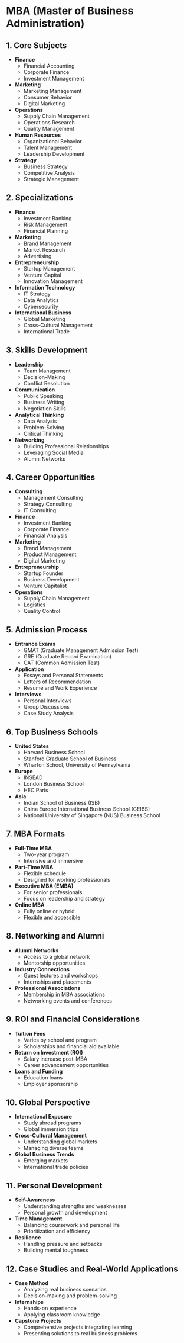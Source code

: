 # MBA (Master of Business Administration)

## **1. Core Subjects**
   - **Finance**
     - Financial Accounting
     - Corporate Finance
     - Investment Management
   - **Marketing**
     - Marketing Management
     - Consumer Behavior
     - Digital Marketing
   - **Operations**
     - Supply Chain Management
     - Operations Research
     - Quality Management
   - **Human Resources**
     - Organizational Behavior
     - Talent Management
     - Leadership Development
   - **Strategy**
     - Business Strategy
     - Competitive Analysis
     - Strategic Management

## **2. Specializations**
   - **Finance**
     - Investment Banking
     - Risk Management
     - Financial Planning
   - **Marketing**
     - Brand Management
     - Market Research
     - Advertising
   - **Entrepreneurship**
     - Startup Management
     - Venture Capital
     - Innovation Management
   - **Information Technology**
     - IT Strategy
     - Data Analytics
     - Cybersecurity
   - **International Business**
     - Global Marketing
     - Cross-Cultural Management
     - International Trade

## **3. Skills Development**
   - **Leadership**
     - Team Management
     - Decision-Making
     - Conflict Resolution
   - **Communication**
     - Public Speaking
     - Business Writing
     - Negotiation Skills
   - **Analytical Thinking**
     - Data Analysis
     - Problem-Solving
     - Critical Thinking
   - **Networking**
     - Building Professional Relationships
     - Leveraging Social Media
     - Alumni Networks

## **4. Career Opportunities**
   - **Consulting**
     - Management Consulting
     - Strategy Consulting
     - IT Consulting
   - **Finance**
     - Investment Banking
     - Corporate Finance
     - Financial Analysis
   - **Marketing**
     - Brand Management
     - Product Management
     - Digital Marketing
   - **Entrepreneurship**
     - Startup Founder
     - Business Development
     - Venture Capitalist
   - **Operations**
     - Supply Chain Management
     - Logistics
     - Quality Control

## **5. Admission Process**
   - **Entrance Exams**
     - GMAT (Graduate Management Admission Test)
     - GRE (Graduate Record Examination)
     - CAT (Common Admission Test)
   - **Application**
     - Essays and Personal Statements
     - Letters of Recommendation
     - Resume and Work Experience
   - **Interviews**
     - Personal Interviews
     - Group Discussions
     - Case Study Analysis

## **6. Top Business Schools**
   - **United States**
     - Harvard Business School
     - Stanford Graduate School of Business
     - Wharton School, University of Pennsylvania
   - **Europe**
     - INSEAD
     - London Business School
     - HEC Paris
   - **Asia**
     - Indian School of Business (ISB)
     - China Europe International Business School (CEIBS)
     - National University of Singapore (NUS) Business School

## **7. MBA Formats**
   - **Full-Time MBA**
     - Two-year program
     - Intensive and immersive
   - **Part-Time MBA**
     - Flexible schedule
     - Designed for working professionals
   - **Executive MBA (EMBA)**
     - For senior professionals
     - Focus on leadership and strategy
   - **Online MBA**
     - Fully online or hybrid
     - Flexible and accessible

## **8. Networking and Alumni**
   - **Alumni Networks**
     - Access to a global network
     - Mentorship opportunities
   - **Industry Connections**
     - Guest lectures and workshops
     - Internships and placements
   - **Professional Associations**
     - Membership in MBA associations
     - Networking events and conferences

## **9. ROI and Financial Considerations**
   - **Tuition Fees**
     - Varies by school and program
     - Scholarships and financial aid available
   - **Return on Investment (ROI)**
     - Salary increase post-MBA
     - Career advancement opportunities
   - **Loans and Funding**
     - Education loans
     - Employer sponsorship

## **10. Global Perspective**
   - **International Exposure**
     - Study abroad programs
     - Global immersion trips
   - **Cross-Cultural Management**
     - Understanding global markets
     - Managing diverse teams
   - **Global Business Trends**
     - Emerging markets
     - International trade policies

## **11. Personal Development**
   - **Self-Awareness**
     - Understanding strengths and weaknesses
     - Personal growth and development
   - **Time Management**
     - Balancing coursework and personal life
     - Prioritization and efficiency
   - **Resilience**
     - Handling pressure and setbacks
     - Building mental toughness

## **12. Case Studies and Real-World Applications**
   - **Case Method**
     - Analyzing real business scenarios
     - Decision-making and problem-solving
   - **Internships**
     - Hands-on experience
     - Applying classroom knowledge
   - **Capstone Projects**
     - Comprehensive projects integrating learning
     - Presenting solutions to real business problems
